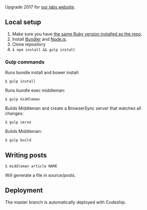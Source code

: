 Upgrade 2017 for [our labs website](https://labs.kollegorna.se).

## Local setup

1. Make sure you have [the same Ruby version installed as the repo](https://github.com/kollegorna/kollegorna.se/blob/master/.ruby-version).
2. Install [Bundler](https://rubygems.org/gems/bundler) and [Node.js](http://nodejs.org).
3. Clone repository
4. ``$ npm install && gulp install``

### Gulp commands

Runs bundle install and bower install:

    $ gulp install

Runs bundle exec middleman:

    $ gulp middleman

Builds Middleman and create a BrowserSync server that watches all changes:

    $ gulp serve

Builds Middleman:

    $ gulp build

## Writing posts

    $ middleman article NAME

Will generate a file in source/posts.

## Deployment

The master branch is automatically deployed with Codeship.
